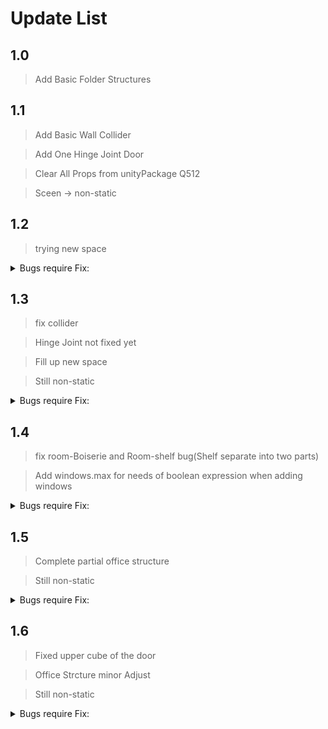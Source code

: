 # Update List

## 1.0 
> Add Basic Folder Structures

## 1.1

> Add Basic Wall Collider

> Add One Hinge Joint Door 

> Clear All Props from unityPackage Q512

> Sceen -> non-static

## 1.2 

> trying new space


<details>
<summary>Bugs require Fix:</summary>

* collider fix, 
* hinge joint fix, 
* wall fix

</details>

## 1.3

> fix collider 

> Hinge Joint not fixed yet

> Fill up new space

> Still non-static

<details>
<summary>Bugs require Fix:</summary>
	
* Hinge joint fix
* exit sign for upper cube of door(Maybe Ricgh Text UI will fix it)
* upper cube: Anchor override for two reflection probes with weights
* other area space bug

</details>

## 1.4

> fix room-Boiserie and Room-shelf bug(Shelf separate into two parts)

> Add windows.max for needs of boolean expression when adding windows

<details>
<summary>Bugs require Fix:</summary>
	
* Hinge joint fix
* exit sign for upper cube of door(Maybe Ricgh Text UI will fix it)
* upper cube: Anchor override for two reflection probes with weights
* other area space bug

</details>

## 1.5

> Complete partial office structure

> Still non-static

<details>
<summary>Bugs require Fix:</summary>

* Hinge joint fix
* exit sign for upper cube of door(Maybe Ricgh Text UI will fix it)
* upper cube: Anchor override for two reflection probes with weights
* other area space bug

</details>
	

## 1.6

> Fixed upper cube of the door

> Office Strcture minor Adjust

> Still non-static

<details>
<summary>Bugs require Fix:</summary>

* Hinge joint fix

</details>
	